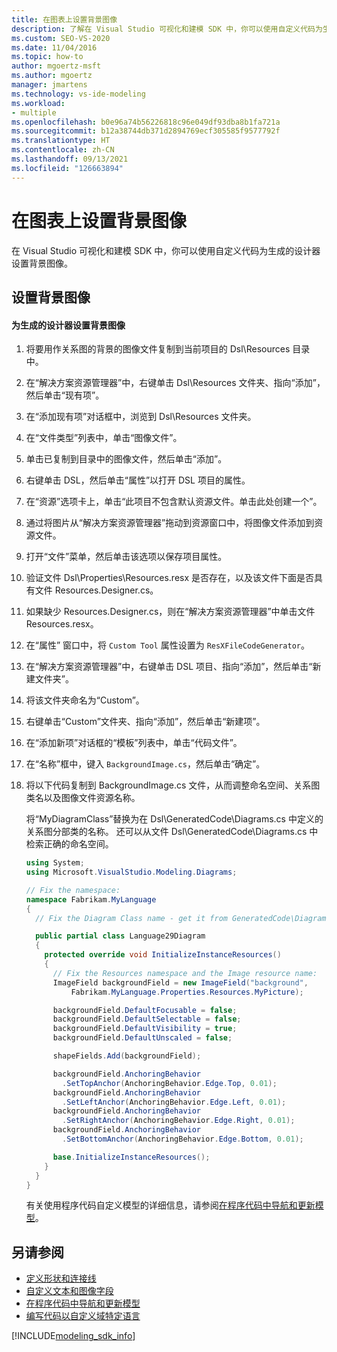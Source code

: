 ```yaml
---
title: 在图表上设置背景图像
description: 了解在 Visual Studio 可视化和建模 SDK 中，你可以使用自定义代码为生成的设计器设置背景图像。
ms.custom: SEO-VS-2020
ms.date: 11/04/2016
ms.topic: how-to
author: mgoertz-msft
ms.author: mgoertz
manager: jmartens
ms.technology: vs-ide-modeling
ms.workload:
- multiple
ms.openlocfilehash: b0e96a74b56226818c96e049df93dba8b1fa721a
ms.sourcegitcommit: b12a38744db371d2894769ecf305585f9577792f
ms.translationtype: HT
ms.contentlocale: zh-CN
ms.lasthandoff: 09/13/2021
ms.locfileid: "126663894"
---
```

# <a name="setting-a-background-image-on-a-diagram"></a>在图表上设置背景图像
在 Visual Studio 可视化和建模 SDK 中，你可以使用自定义代码为生成的设计器设置背景图像。

## <a name="setting-the-background-image"></a>设置背景图像

#### <a name="to-set-a-background-image-for-a-generated-designer"></a>为生成的设计器设置背景图像

1. 将要用作关系图的背景的图像文件复制到当前项目的 Dsl\Resources 目录中。

2. 在“解决方案资源管理器”中，右键单击 Dsl\Resources 文件夹、指向“添加”，然后单击“现有项”。

3. 在“添加现有项”对话框中，浏览到 Dsl\Resources 文件夹。

4. 在“文件类型”列表中，单击“图像文件”。

5. 单击已复制到目录中的图像文件，然后单击“添加”。

6. 右键单击 DSL，然后单击“属性”以打开 DSL 项目的属性。

7. 在“资源”选项卡上，单击“此项目不包含默认资源文件。单击此处创建一个”。

8. 通过将图片从“解决方案资源管理器”拖动到资源窗口中，将图像文件添加到资源文件。

9. 打开“文件”菜单，然后单击该选项以保存项目属性。

10. 验证文件 Dsl\Properties\Resources.resx 是否存在，以及该文件下面是否具有文件 Resources.Designer.cs。

11. 如果缺少 Resources.Designer.cs，则在“解决方案资源管理器”中单击文件 Resources.resx。

12. 在“属性”  窗口中，将 `Custom Tool` 属性设置为 `ResXFileCodeGenerator`。

13. 在“解决方案资源管理器”中，右键单击 DSL 项目、指向“添加”，然后单击“新建文件夹”。

14. 将该文件夹命名为“Custom”。

15. 右键单击“Custom”文件夹、指向“添加”，然后单击“新建项”。

16. 在“添加新项”对话框的“模板”列表中，单击“代码文件”。

17. 在“名称”框中，键入 `BackgroundImage.cs`，然后单击“确定”。

18. 将以下代码复制到 BackgroundImage.cs 文件，从而调整命名空间、关系图类名以及图像文件资源名称。

     将“MyDiagramClass”替换为在 Dsl\GeneratedCode\Diagrams.cs 中定义的关系图分部类的名称。 还可以从文件 Dsl\GeneratedCode\Diagrams.cs 中检索正确的命名空间。

    ```csharp
    using System;
    using Microsoft.VisualStudio.Modeling.Diagrams;

    // Fix the namespace:
    namespace Fabrikam.MyLanguage
    {
      // Fix the Diagram Class name - get it from GeneratedCode\Diagram.cs

      public partial class Language29Diagram
      {
        protected override void InitializeInstanceResources()
        {
          // Fix the Resources namespace and the Image resource name:
          ImageField backgroundField = new ImageField("background",
              Fabrikam.MyLanguage.Properties.Resources.MyPicture);

          backgroundField.DefaultFocusable = false;
          backgroundField.DefaultSelectable = false;
          backgroundField.DefaultVisibility = true;
          backgroundField.DefaultUnscaled = false;

          shapeFields.Add(backgroundField);

          backgroundField.AnchoringBehavior
            .SetTopAnchor(AnchoringBehavior.Edge.Top, 0.01);
          backgroundField.AnchoringBehavior
            .SetLeftAnchor(AnchoringBehavior.Edge.Left, 0.01);
          backgroundField.AnchoringBehavior
            .SetRightAnchor(AnchoringBehavior.Edge.Right, 0.01);
          backgroundField.AnchoringBehavior
            .SetBottomAnchor(AnchoringBehavior.Edge.Bottom, 0.01);

          base.InitializeInstanceResources();
        }
      }
    }
    ```

     有关使用程序代码自定义模型的详细信息，请参阅[在程序代码中导航和更新模型](../modeling/navigating-and-updating-a-model-in-program-code.md)。

## <a name="see-also"></a>另请参阅

- [定义形状和连接线](../modeling/defining-shapes-and-connectors.md)
- [自定义文本和图像字段](../modeling/customizing-text-and-image-fields.md)
- [在程序代码中导航和更新模型](../modeling/navigating-and-updating-a-model-in-program-code.md)
- [编写代码以自定义域特定语言](../modeling/writing-code-to-customise-a-domain-specific-language.md)

[!INCLUDE[modeling_sdk_info](includes/modeling_sdk_info.md)]
